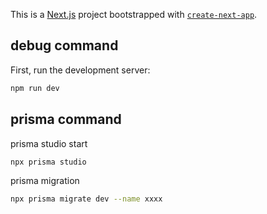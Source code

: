 This is a [Next.js](https://nextjs.org) project bootstrapped with [`create-next-app`](https://nextjs.org/docs/app/api-reference/cli/create-next-app).

## debug command

First, run the development server:

```bash
npm run dev
```

## prisma command
prisma studio start
```bash
npx prisma studio
```
prisma migration
```bash
npx prisma migrate dev --name xxxx
```


